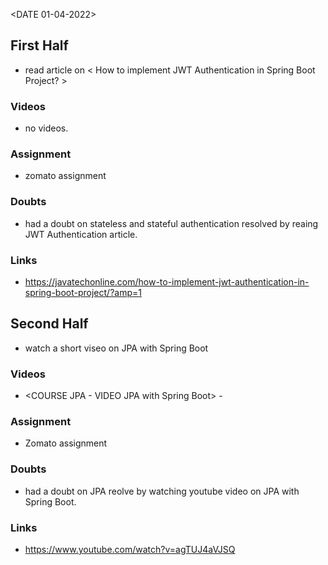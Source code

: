 <DATE 01-04-2022>

## First Half
- read article on < How to implement JWT Authentication in Spring Boot Project? >

### Videos
- no videos.

### Assignment 
- zomato assignment <In-progress>

### Doubts
- had a doubt on stateless and stateful authentication
	resolved by reaing JWT Authentication article.

### Links
- https://javatechonline.com/how-to-implement-jwt-authentication-in-spring-boot-project/?amp=1

## Second Half
- watch a short viseo on JPA with Spring Boot

### Videos
- <COURSE JPA  - VIDEO JPA with Spring Boot> - <done>

### Assignment 
- Zomato assignment <In-progress>

### Doubts
- had a doubt on JPA
	reolve by watching youtube video on JPA with Spring Boot.

### Links
- https://www.youtube.com/watch?v=agTUJ4aVJSQ


